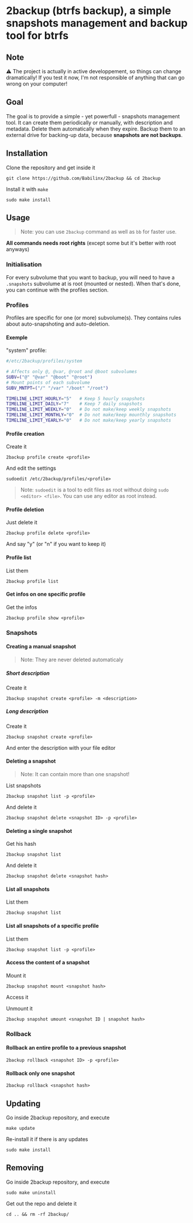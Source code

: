 # 2backup (btrfs backup), a simple snapshots management and backup tool for btrfs

## Note

⚠️ The project is actually in active developpement, so things can change dramatically! If you test it now, I'm not responsible of anything that can go wrong on your computer!

## Goal

The goal is to provide a simple - yet powerfull - snapshots management tool. It can create them periodically or manually, with description and metadata. Delete them automatically when they expire. Backup them to an external drive for backing-up data, because **snapshots are not backups**.

## Installation

Clone the repository and get inside it
```
git clone https://github.com/Babilinx/2backup && cd 2backup
```

Install it with `make`
```
sudo make install
```

## Usage

> Note: you can use `2backup` command as well as `bb` for faster use.

**All commands needs root rights** (except some but it's better with root anyways)

### Initialisation

For every subvolume that you want to backup, you will need to have a `.snapshots` subvolume at is root (mounted or nested).
When that's done, you can continue with the profiles section.

### Profiles

Profiles are specific for one (or more) subvolume(s). They contains rules about auto-snapshoting and auto-deletion.

#### Exemple

"system" profile:
```sh
#/etc/2backup/profiles/system

# Affects only @, @var, @root and @boot subvolumes
SUBV=("@" "@var" "@boot" "@root")
# Mount points of each subvolume
SUBV_MNTPT=("/" "/var" "/boot" "/root")

TIMELINE_LIMIT_HOURLY="5"   # Keep 5 hourly snapshots
TIMELINE_LIMIT_DAILY="7"    # Keep 7 daily snapshots
TIMELINE_LIMIT_WEEKLY="0"   # Do not make/keep weekly snapshots
TIMELINE_LIMIT_MONTHLY="0"  # Do not make/keep mounthly snapshots
TIMELINE_LIMIT_YEARLY="0"   # Do not make/keep yearly snapshots
```

#### Profile creation

Create it
```
2backup profile create <profile>
```

And edit the settings
```
sudoedit /etc/2backup/profiles/<profile>
```

> Note: `sudoedit` is a tool to edit files as root without doing `sudo <editor> <file>`. You can use any editor as root instead.

#### Profile deletion

Just delete it
```
2backup profile delete <profile>
```

And say "y" (or "n" if you want to keep it)

#### Profile list

List them
```
2backup profile list
```

#### Get infos on one specific profile

Get the infos
```
2backup profile show <profile>
```

### Snapshots

#### Creating a manual snapshot

> Note: They are never deleted automaticaly

##### Short description

Create it
```
2backup snapshot create <profile> -m <description>
```

##### Long description

Create it
```
2backup snapshot create <profile>
```

And enter the description with your file editor

#### Deleting a snapshot

> Note: It can contain more than one snapshot!

List snapshots
```
2backup snapshot list -p <profile>
```

And delete it
```
2backup snapshot delete <snapshot ID> -p <profile>
```

#### Deleting a single snapshot

Get his hash
```
2backup snapshot list
```

And delete it
```
2backup snapshot delete <snapshot hash>
```

#### List all snapshots

List them
```
2backup snapshot list
```

#### List all snapshots of a specific profile

List them
```
2backup snapshot list -p <profile>
```

#### Access the content of a snapshot

Mount it
```
2backup snapshot mount <snapshot hash>
```

Access it

Unmount it
```
2backup snapshot umount <snapshot ID | snapshot hash>
```

### Rollback

#### Rollback an entire profile to a previous snapshot

```
2backup rollback <snapshot ID> -p <profile>
```

#### Rollback only one snapshot

```
2backup rollback <snapshot hash>
```

## Updating

Go inside 2backup repository, and execute
```
make update
```

Re-install it if there is any updates
```
sudo make install
```

## Removing

Go inside 2backup repository, and execute
```
sudo make uninstall
```

Get out the repo and delete it
```
cd .. && rm -rf 2backup/
```
